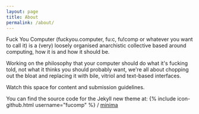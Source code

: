 ```yaml
---
layout: page
title: About
permalink: /about/
---
```


Fuck You Computer (fuckyou.computer, fu:c, fu!comp or whatever you want to call
it) is a (very) loosely organised anarchistic collective based around
computing, how it is and how it should be.

Working on the philosophy that your computer should do what it's fucking told,
not what it thinks you should probably want, we're all about chopping out the
bloat and replacing it with bile, vitriol and text-based interfaces.

Watch this space for content and submission guidelines.

You can find the source code for the Jekyll new theme at:
{% include icon-github.html username="fucomp" %} /
[minima](https://github.com/fucomp/fucomp.github.io)
